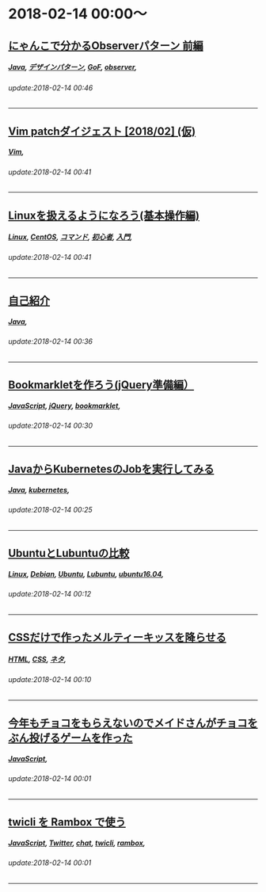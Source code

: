 # 2018-02-14 00:00～
## [にゃんこで分かるObserverパターン 前編](https://qiita.com/lookman/items/0cfd05702678738ab336)
##### [Java](https://qiita.com/tags/Java), [デザインパターン](https://qiita.com/tags/デザインパターン), [GoF](https://qiita.com/tags/GoF), [observer](https://qiita.com/tags/observer), 
###### update:2018-02-14 00:46
---
## [Vim patchダイジェスト [2018/02] (仮)](https://qiita.com/h_east/items/b2e6c0d55a0c4b86af4e)
##### [Vim](https://qiita.com/tags/Vim), 
###### update:2018-02-14 00:41
---
## [Linuxを扱えるようになろう(基本操作編)](https://qiita.com/skanehira/items/cd600a8edde4f504f176)
##### [Linux](https://qiita.com/tags/Linux), [CentOS](https://qiita.com/tags/CentOS), [コマンド](https://qiita.com/tags/コマンド), [初心者](https://qiita.com/tags/初心者), [入門](https://qiita.com/tags/入門), 
###### update:2018-02-14 00:41
---
## [自己紹介](https://qiita.com/flyyfryy/items/7d7ea02740207dc05e0f)
##### [Java](https://qiita.com/tags/Java), 
###### update:2018-02-14 00:36
---
## [Bookmarkletを作ろう(jQuery準備編）](https://qiita.com/kanaxx/items/1d8f6c0b1a292592974e)
##### [JavaScript](https://qiita.com/tags/JavaScript), [jQuery](https://qiita.com/tags/jQuery), [bookmarklet](https://qiita.com/tags/bookmarklet), 
###### update:2018-02-14 00:30
---
## [JavaからKubernetesのJobを実行してみる](https://qiita.com/yotama/items/83d5c0b004497d70ab6e)
##### [Java](https://qiita.com/tags/Java), [kubernetes](https://qiita.com/tags/kubernetes), 
###### update:2018-02-14 00:25
---
## [UbuntuとLubuntuの比較](https://qiita.com/hadacchi/items/352d9b664b7a00533da0)
##### [Linux](https://qiita.com/tags/Linux), [Debian](https://qiita.com/tags/Debian), [Ubuntu](https://qiita.com/tags/Ubuntu), [Lubuntu](https://qiita.com/tags/Lubuntu), [ubuntu16.04](https://qiita.com/tags/ubuntu16.04), 
###### update:2018-02-14 00:12
---
## [CSSだけで作ったメルティーキッスを降らせる](https://qiita.com/puchun/items/7ebf9f73f765dff0e028)
##### [HTML](https://qiita.com/tags/HTML), [CSS](https://qiita.com/tags/CSS), [ネタ](https://qiita.com/tags/ネタ), 
###### update:2018-02-14 00:10
---
## [今年もチョコをもらえないのでメイドさんがチョコをぶん投げるゲームを作った](https://qiita.com/teradonburi/items/6cf6dd860b284925b4aa)
##### [JavaScript](https://qiita.com/tags/JavaScript), 
###### update:2018-02-14 00:01
---
## [twicli を Rambox で使う](https://qiita.com/watagashi/items/6a1d1e92b9ba9e9ec38e)
##### [JavaScript](https://qiita.com/tags/JavaScript), [Twitter](https://qiita.com/tags/Twitter), [chat](https://qiita.com/tags/chat), [twicli](https://qiita.com/tags/twicli), [rambox](https://qiita.com/tags/rambox), 
###### update:2018-02-14 00:01
---





